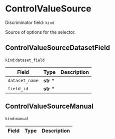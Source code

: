 # ControlValueSource

Discriminator field: `kind`


Source of options for the selector.


## ControlValueSourceDatasetField

`kind`:`dataset_field`


| Field | Type | Description |
------|-----|----------
| `dataset_name` | **str** * |
| `field_id` | **str** * |
## ControlValueSourceManual

`kind`:`manual`


| Field | Type | Description |
------|-----|----------
